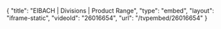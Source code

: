 {
    "title": "EIBACH | Divisions | Product Range",
    "type": "embed",
    "layout": "iframe-static",
    "videoId": "26016654",
    "url": "\/tvpembed\/26016654"
}